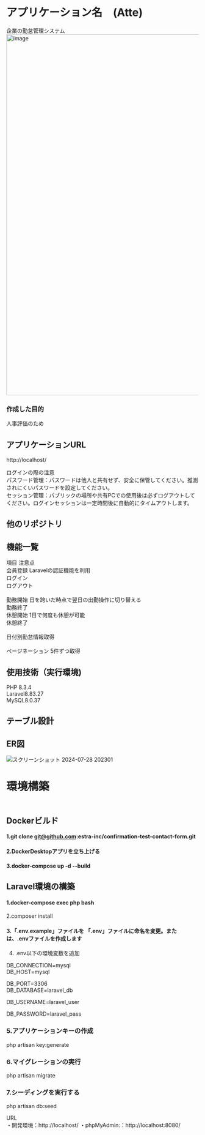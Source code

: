 # アプリケーション名　(Atte)  
 企業の勤怠管理システム
<img width="944" alt="image" src="https://github.com/user-attachments/assets/0d673d17-1af9-4241-8b10-5deb3ea9f886">

 ### 作成した目的<br>
 人事評価のため

## アプリケーションURL<br>
http://localhost/

ログインの際の注意<br>
パスワード管理：パスワードは他人と共有せず、安全に保管してください。推測されにくいパスワードを設定してください。 <br>セッション管理：パブリックの場所や共有PCでの使用後は必ずログアウトしてください。ログインセッションは一定時間後に自動的にタイムアウトします。

## 他のリポジトリ

## 機能一覧 <br>
項目 注意点<br>
会員登録	  Laravelの認証機能を利用<br>
ログイン	
ログアウト<br>	
勤務開始	   日を跨いだ時点で翌日の出勤操作に切り替える<br>
勤務終了<br>
休憩開始   	1日で何度も休憩が可能<br>
休憩終了<br>	
日付別勤怠情報取得<br>	
ページネーション	5件ずつ取得

## 使用技術（実行環境)<br>
PHP 8.3.4<br>Laravel8.83.27<br>MySQL8.0.37

## テーブル設計

## ER図
![スクリーンショット 2024-07-28 202301](https://github.com/user-attachments/assets/bf082e8f-cbcb-45ff-94c4-7a4020644450)

# 環境構築
## <br>Dockerビルド

#### 1.git clone git@github.com:estra-inc/confirmation-test-contact-form.git<br>
#### 2.DockerDesktopアプリを立ち上げる<br>
#### 3.docker-compose up -d --build

## Laravel環境の構築<br>

#### 1.docker-compose exec php bash<br>
2.composer install
     

#### 3.「.env.example」ファイルを 「.env」ファイルに命名を変更。または、.envファイルを作成します<br>
   4. .env以下の環境変数を追加<br>

DB_CONNECTION=mysql<br>DB_HOST=mysql<br>

DB_PORT=3306<br>DB_DATABASE=laravel_db<br>

DB_USERNAME=laravel_user<br>

DB_PASSWORD=laravel_pass<br>

### 5.アプリケーションキーの作成<br>
php artisan key:generate<br>

### 6.マイグレーションの実行<br>
php artisan migrate<br>

### 7.シーディングを実行する<br>
php artisan db:seed

URL<br>
・開発環境：http://localhost/
・phpMyAdmin:：http://localhost:8080/





